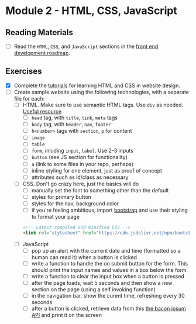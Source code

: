 # Module 2 - HTML, CSS, JavaScript

## Reading Materials

- [ ] Read the `HTML`, `CSS`, and `JavaScript` sections in the [front end development roadmap](https://roadmap.sh/frontend).


## Exercises

- [x]  Complete the [tutorials](https://www.internetingishard.com/html-and-css/) for learning HTML and CSS in website design.
- [ ] Create sample website using the following technologies, with a separate file for each:
  - [ ] HTML. Make sure to use semantic HTML tags. Use `div` as needed. [Useful resource](https://html5example.com/)
    - [ ] `head` tag, with `title`, `link`, `meta` tags
    - [ ] `body` tag, with `header`, `nav`, `footer`
    - [ ] `h<number>` tags with `section`, `p` for content
    - [ ] `image`
    - [ ] `table`
    - [ ] `form`, inluding `input`, `label`. Use 2-3 inputs
    - [ ] `button` (see JS section for functionality)
    - [ ] `a` (link to some files in your repo, perhaps)
    - [ ] inline styling for one element, just as proof of concept
    - [ ] attributes such as id/class as necessary
  - [ ] CSS. Don't go crazy here, just the basics will do
    - [ ] manually set the font to something other than the default
    - [ ] styles for primary button
    - [ ] styles for the nav, background color
    - [ ] if you're feeling ambitious, import [bootstrap](https://getbootstrap.com/docs/3.3/getting-started/#download-cdn) and use their styling to format your page
    ```html
    <!-- Latest compiled and minified CSS -->
    <link rel="stylesheet" href="https://cdn.jsdelivr.net/npm/bootstrap@3.3.7/dist/css/bootstrap.min.css" integrity="sha384-BVYiiSIFeK1dGmJRAkycuHAHRg32OmUcww7on3RYdg4Va+PmSTsz/K68vbdEjh4u" crossorigin="anonymous">
    ```
  - [ ] JavaScript
    - [ ] pop up an alert with the current date and time (formatted so a human can read it) when a button is clicked
    - [ ] write a function to handle the on submit button for the form. This should print the input names and values in a box below the form.
    - [ ] write a function to clear the input box when a button is pressed
    - [ ] after the page loads, wait 5 seconds and then show a new section on the page (using a self invoking function)
    - [ ] in the navigation bar, show the curent time, refreshing every 30 seconds
    - [ ] after a button is clicked, retrieve data from this [the bacon ipsum API](https://baconipsum.com/json-api/) and print it on the screen

